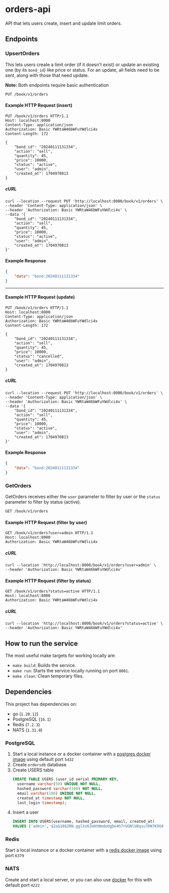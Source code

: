 # orders-api
API that lets users create, insert and update limit orders.

## Endpoints
### UpsertOrders
This lets users create a limit order (if it doesn't exist) or update an existing one (by its `bond_id`) like price or status. For an update, all fields need to be sent, along with those that need update.

**Note:** Both endpoints require basic authentication

`PUT /book/v1/orders`
#### Example HTTP Request (insert)
```
PUT /book/v1/orders HTTP/1.1
Host: localhost:8000
Content-Type: application/json
Authorization: Basic YWRtaW46bWFuYWdlci4x
Content-Length: 172

{
    "bond_id": "20240111131334",
    "action": "sell",
    "quantity": 45,
    "price": 10000,
    "status": "active",
    "user": "admin",
    "created_at": 1704970813
}
```

##### cURL
```curl
curl --location --request PUT 'http://localhost:8000/book/v1/orders' \
--header 'Content-Type: application/json' \
--header 'Authorization: Basic YWRtaW46bWFuYWdlci4x' \
--data '{
    "bond_id": "20240111131334",
    "action": "sell",
    "quantity": 45,
    "price": 10000,
    "status": "active",
    "user": "admin",
    "created_at": 1704970813
}'
```

#### Example Response
```json
{
    "data": "bond:20240111131334"
}
```
---
#### Example HTTP Request (update)
```
PUT /book/v1/orders HTTP/1.1
Host: localhost:8000
Content-Type: application/json
Authorization: Basic YWRtaW46bWFuYWdlci4x
Content-Length: 172

{
    "bond_id": "20240111131334",
    "action": "sell",
    "quantity": 45,
    "price": 10000,
    "status": "cancelled",
    "user": "admin",
    "created_at": 1704970813
}
```

##### cURL
```curl
curl --location --request PUT 'http://localhost:8000/book/v1/orders' \
--header 'Content-Type: application/json' \
--header 'Authorization: Basic YWRtaW46bWFuYWdlci4x' \
--data '{
    "bond_id": "20240111131334",
    "action": "sell",
    "quantity": 45,
    "price": 10000,
    "status": "active",
    "user": "admin",
    "created_at": 1704970813
}'
```
#### Example Response
```json
{
    "data": "bond:20240111131334"
}
```

### GetOrders
GetOrders receives either the `user` parameter to filter by user or the `status` parameter to filter by status (active).

`GET /book/v1/orders`
#### Example HTTP Request (filter by user)
```
GET /book/v1/orders?user=admin HTTP/1.1
Host: localhost:8000
Authorization: Basic YWRtaW46bWFuYWdlci4x
```

##### cURL
```curl
curl --location 'http://localhost:8000/book/v1/orders?user=admin' \
--header 'Authorization: Basic YWRtaW46bWFuYWdlci4x'
```
#### Example HTTP Request (filter by status)
```
GET /book/v1/orders?status=active HTTP/1.1
Host: localhost:8000
Authorization: Basic YWRtaW46bWFuYWdlci4x
```

##### cURL
```curl
curl --location 'http://localhost:8000/book/v1/orders?status=active' \
--header 'Authorization: Basic YWRtaW46bWFuYWdlci4x'
```

## How to run the service

The most useful make targets for working locally are:

* `make build`: Builds the service.
* `make run`: Starts the service locally running on port `8001`.
* `make clean`: Clean temporary files.

## Dependencies
This project has dependencies on:
* go (`1.20.12`)
* PostgreSQL (`16.1`)
* Redis (`7.2.3`)
* NATS (`1.31.0`)

### PostgreSQL
1. Start a local instance or a docker container with a [postgres docker image](https://hub.docker.com/_/postgres) using default port `5432`
2. Create `ordersdb` database
3. Create USERS table
   ```sql
   CREATE TABLE USERS (user_id serial PRIMARY KEY,
     username varchar(50) UNIQUE NOT NULL,
     hashed_password varchar(100) NOT NULL,
     email varchar(100) UNIQUE NOT NULL,
     created_at timestamp NOT NULL,
     last_login timestamp);
   ```
4. Insert a user
   ```sql
   INSERT INTO USERS(username, hashed_password, email, created_at)
   VALUES ('admin','$2a$10$2RN.gglXz6ZeHtNmdoUgDe4h7rUGNlU8qsu70N7K9U4sBSKtbZzaO','admin@trading.com.mx',CURRENT_TIMESTAMP);
   ```

### Redis
Start a local instance or a docker container with a [redis docker image](https://hub.docker.com/_/redis) using port `6379`

### NATS
Create and start a local server, or you can also use [docker](https://hub.docker.com/_/nats) for this with default port `4222`
